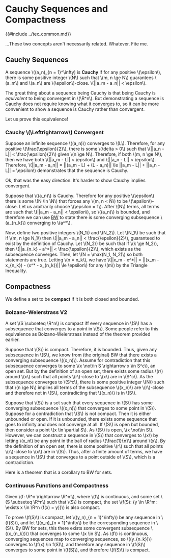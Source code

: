 # Cauchy Sequences and Compactness

{{#include ../tex_common.md}}

...These two concepts aren't necessarily related. Whatever. Fite me.

## Cauchy Sequences

A sequence \\((a_n)_{n = 1}^\infty) is **Cauchy** if for any positive \\(\epsilon\\), there is some positive integer \\(N\\) such that \\(m, n \ge N\\) guarantees \\(a_m\\) and \\(a_n\\) are \\(\epsilon\\)-close. \\(||a_m - a_n|| < \epsilon\\).

The great thing about a sequence being Cauchy is that being Cauchy is *equivalent* to being convergent in \\(\R^n\\). But demonstrating a sequence is Cauchy does not require knowing what it converges to, so it can be more convenient to show a sequence is Cauchy rather than convergent.

Let us prove this equivalence!

### Cauchy \\(\Leftrightarrow\\) Convergent

Suppose an infinite sequence \\((a_n)\\) converges to \\(L\\). Therefore, for any positive \\(\frac{\epsilon}{2}\\), there is some \\(\delta > 0\\) such that \\(||a_n - L|| < \frac{\epsilon}{2}\\) given \\(n \ge N\\). Therefore, if both \\(m, n \ge N\\), then we have both \\(||a_m - L|| < \epsilon\\) and \\(||a_n - L|| < \epsilon\\). Therefore, \\(||a_m - a_n|| = ||(a_m - L) + (L - a_n)|| \le ||a_m - L|| + ||a_n - L|| = \epsilon\\) demonstrates that the sequence is Cauchy.

Ok, that was the easy direction. It's harder to show Cauchy implies convergent.

Suppose that \\((a_n)\\) is Cauchy. Therefore for any positive \\(\epsilon\\) there is some \\(N \in \N\\) that forces any \\(m, n < N\\) to be \\(\epsilon\\)-close. Let us arbitrarily choose \\(\epsilon = 1\\). After \\(N\\) terms, all terms are such that \\(||a_m - a_n|| < \epsilon\\), so \\((a_n)\\) is bounded, and therefore we can use [BW](./bolzano_weierstrass.md) to state there is some converging subsequence \\(a_{n_k}\\) converging to \\(a^*\\).

Now, define two positive integers \\(N_1\\) and \\(N_2\\). Let \\(N_1\\) be such that if \\(m, n \ge N_1\\) then \\(||a_m - a_n|| < \frac{\epsilon}{2}\\), guaranteed to exist by the definition of Cauchy. Let \\(N_2\\) be such that if \\(k \ge N_2\\), then \\(||a_{n_k} - a^\*|| < \frac{\epsilon}{2}\\), which exists as the subsequence converges. Then, let \\(N = \max(N_1, N_2)\\) so both statements are true. Letting \\(n = n_k\\), we have \\(||x_m - x^\*|| = ||(x_m - x_{n_k}) - (x^\* - x_{n_k})|| \le \epsilon\\) for any \\(m\\) by the Triangle Inequality.

## Compactness

We define a set to be **compact** if it is both closed and bounded.

### Bolzano-Weierstrass V2

A set \\(S \subseteq \R^n\\) is compact iff every sequence in \\(S\\) has a subsequence that converges to a point in \\(S\\). Some people refer to this equivalence as Bolzano-Weierstrass instead of the theorem provided earlier.

Suppose that \\(S\\) is compact. Therefore, it is bounded. Thus, given any subsequence in \\(S\\), we know from (the original) BW that there exists a converging subsequence \\((x_n)\\). Assume for contradiction that this subsequence converges to some \\(x \not\in S \rightarrow x \in S^c\\), an open set. But by the definition of an open set, there exists some radius \\(r\\) around \\(x\\) such that all points \\(r\\)-close to \\(x\\) are in \\(S^c\\). As the subsequence converges to \\(S^c\\), there is some positive integer \\(N\\) such that \\(n \ge N\\) implies all terms of the subsequence \\((x_n)\\) are \\(r\\)-close and therefore not in \\(S\\), contradicting that \\((x_n)\\) is in \\(S\\).

Suppose that \\(S\\) is a set such that every sequence in \\(S\\) has some converging subsequence \\((x_n)\\) that converges to some point in \\(S\\). Suppose for a contradiction that \\(S\\) is not compact. Then it is either unbounded or open. If it is unbounded, there exists some sequence that goes to infinity and does not converge at all. If \\(S\\) is open but bounded, then consider a point \\(x \in \partial S\\). As \\(S\\) is open, \\(x \not\in S\\). However, we can construct a sequence in \\(S\\) that converges to \\(x\\) by letting \\(x_n\\) be any point in the ball of radius \\(\frac{1}{n}\\) around \\(x\\). By the definition of an open set, there is some positive \\(r\\) such that all points \\(r\\)-close to \\(x\\) are in \\(S\\). Thus, after a finite amount of terms, we have a sequence in \\(S\\) that converges to a point outside of \\(S\\), which is a contradiction.

Here is a theorem that is a corollary to BW for sets.

### Continuous Functions and Compactness

Given \\(f: \R^n \rightarrow \R^m\\), where \\(f\\) is continuous, and some set \\(S \subseteq \R^n\\) such that \\(S\\) is compact, the set \\(f(S): \{y \in \R^m: \exists x \in \R^n (f(x) = y)\}\\) is also compact.

To prove \\(f(S)\\) is compact, let \\((y_n)\_{n = 1}^\infty\\) be any sequence in \\(f(S)\\), and let \\((x_n)\_{n = 1}^\infty\\) be the corresponding sequence in \\(S\\). By BW for sets, this there exists some convergent subsequence \\((x_{n_k})\\) that converges to some \\(x \in S\\). As \\(f\\) is continuous, converging sequences map to converging sequences, so \\((y_{n_k})\\) converges to \\(f(x) \in f(S)\\), and therefore any sequence in \\(f(S)\\) converges to some point in \\(f(S)\\), and therefore \\(f(S)\\) is compact.
